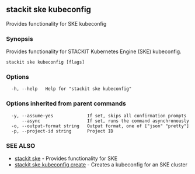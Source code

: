 ## stackit ske kubeconfig

Provides functionality for SKE kubeconfig

### Synopsis

Provides functionality for STACKIT Kubernetes Engine (SKE) kubeconfig.

```
stackit ske kubeconfig [flags]
```

### Options

```
  -h, --help   Help for "stackit ske kubeconfig"
```

### Options inherited from parent commands

```
  -y, --assume-yes             If set, skips all confirmation prompts
      --async                  If set, runs the command asynchronously
  -o, --output-format string   Output format, one of ["json" "pretty"]
  -p, --project-id string      Project ID
```

### SEE ALSO

* [stackit ske](./stackit_ske.md)	 - Provides functionality for SKE
* [stackit ske kubeconfig create](./stackit_ske_kubeconfig_create.md)	 - Creates a kubeconfig for an SKE cluster


